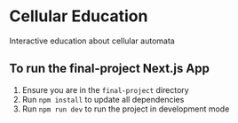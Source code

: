 # Cellular Education
 Interactive education about cellular automata

## To run the final-project Next.js App
1. Ensure you are in the `final-project` directory
2. Run `npm install` to update all dependencies
3. Run `npm run dev` to run the project in development mode
